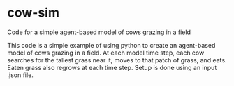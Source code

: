 # cow-sim
Code for a simple agent-based model of cows grazing in a field

This code is a simple example of using python to create an agent-based model of cows grazing in a field. At each model time step, each cow searches for the tallest grass near it, moves to that patch of grass, and eats. Eaten grass also regrows at each time step. Setup is done using an input .json file. 
